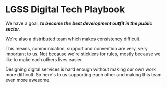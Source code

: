 # LGSS Digital Tech Playbook

We have a goal, _**to become the best development outfit in the public sector**_.

We're also a distributed team which makes consistency difficult.

This means, communication, support and convention are very, very important to us. Not because we're sticklers for rules, mostly because we like to make each others lives easier.

Designing digital services is hard enough without making our own work more difficult. So here's to us supporting each other and making this team even more awesome.

